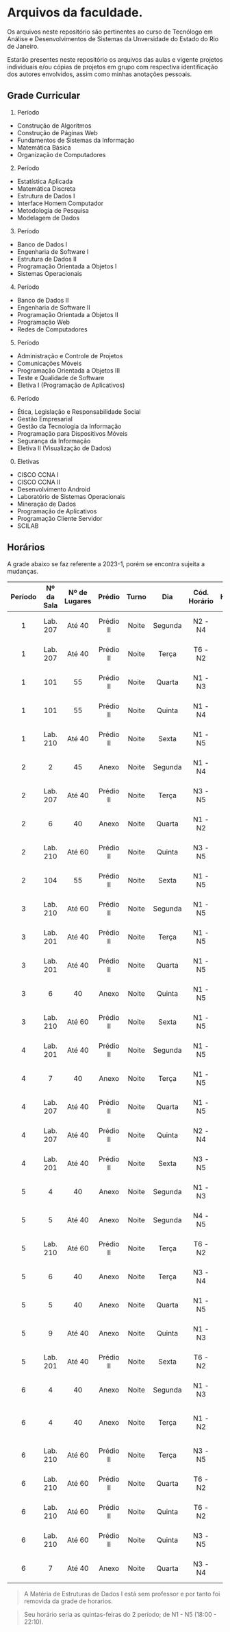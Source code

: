 # Arquivos da faculdade.

Os arquivos neste repositório são pertinentes ao curso de Tecnólogo em Análise e Desenvolvimentos de Sistemas da Unversidade do Estado do Rio de Janeiro.

Estarão presentes neste repositório os arquivos das aulas e vigente projetos individuais e/ou cópias de projetos em grupo com respectiva identificação dos autores envolvidos, assim como minhas anotações pessoais.

## Grade Curricular

1. Período
  - Construção de Algoritmos
  - Construção de Páginas Web
  - Fundamentos de Sistemas da Informação
  - Matemática Básica
  - Organização de Computadores
2. Período
  - Estatística Aplicada
  - Matemática Discreta
  - Estrutura de Dados I
  - Interface Homem Computador
  - Metodologia de Pesquisa
  - Modelagem de Dados
3. Período
  - Banco de Dados I
  - Engenharia de Software I
  - Estrutura de Dados II
  - Programação Orientada a Objetos I
  - Sistemas Operacionais
4. Período
  - Banco de Dados II
  - Engenharia de Software II
  - Programação Orientada a Objetos II
  - Programação Web
  - Redes de Computadores
5. Período
  - Administração e Controle de Projetos
  - Comunicações Móveis
  - Programação Orientada a Objetos III
  - Teste e Qualidade de Software
  - Eletiva I (Programação de Aplicativos)
6. Período
  - Ética, Legislação e Responsabilidade Social
  - Gestão Empresarial
  - Gestão da Tecnologia da Informação
  - Programação para Dispositivos Móveis
  - Segurança da Informação
  - Eletiva II (Visualização de Dados)

0. Eletivas
  - CISCO CCNA I
  - CISCO CCNA II
  - Desenvolvimento Android
  - Laboratório de Sistemas Operacionais
  - Mineração de Dados
  - Programação de Aplicativos
  - Programação Cliente Servidor
  - SCILAB

## Horários

A grade abaixo se faz referente a 2023-1, porém se encontra sujeita a mudanças.

| Período 	| Nº da Sala 	| Nº de Lugares 	|   Prédio  	| Turno 	|   Dia   	| Cód. Horário 	|    Horário    	| Cód. Disc. 	|                  Disciplina                 	|     Tutor(a)     	|
|:-------:	|:----------:	|:-------------:	|:---------:	|:-----:	|:-------:	|:------------:	|:-------------:	|:----------:	|:-------------------------------------------:	|:----------------:	|
|    1    	|  Lab. 207  	|     Até 40    	| Prédio II 	| Noite 	| Segunda 	|    N2 - N4   	| 18:50 - 21:20 	|   INF5313  	|    Fundamentos de Sistemas de Informação    	|   Leonardo Boia  	|
|    1    	|  Lab. 207  	|     Até 40    	| Prédio II 	| Noite 	|  Terça  	|    T6 - N2   	| 17:10 - 19:40 	|   INF5315  	|          Construção de Páginas Web          	|   Leonardo Boia  	|
|    1    	|     101    	|       55      	| Prédio II 	| Noite 	|  Quarta 	|    N1 - N3   	| 18:00 - 20:30 	|   INF5312  	|         Organização de Computadores         	|   Carlos Lemos   	|
|    1    	|     101    	|       55      	| Prédio II 	| Noite 	|  Quinta 	|    N1 - N4   	| 18:00 - 21:20 	|   INF5314  	|              Matemática Básica              	| Cristiane Leitão 	|
|    1    	|  Lab. 210  	|     Até 40    	| Prédio II 	| Noite 	|  Sexta  	|    N1 - N5   	| 18:00 - 22:10 	|   INF5311  	|           Construção de Algoritmos          	|   Adriana Sicsú  	|
|    2    	|      2     	|       45      	|   Anexo   	| Noite 	| Segunda 	|    N1 - N4   	| 18:00 - 21:20 	|   INF5322  	|             Matemática Discreta             	| Cristiane Leitão 	|
|    2    	|  Lab. 207  	|     Até 40    	| Prédio II 	| Noite 	|  Terça  	|    N3 - N5   	| 19:40 - 22:10 	|   INF5324  	|         Interface Humano Computador         	|   Leonardo Boia  	|
|    2    	|      6     	|       40      	|   Anexo   	| Noite 	|  Quarta 	|    N1 - N2   	| 18:00 - 19:40 	|   INF5326  	|           Metodologia de Pesquisa           	|    SUBSTITUTO    	|
|    2    	|  Lab. 210  	|     Até 60    	| Prédio II 	| Noite 	|  Quinta 	|    N3 - N5   	| 19:40 - 22:10 	|   INF5325  	|             Estatística Aplicada            	|    Rosana Paz    	|
|    2    	|     104    	|       55      	| Prédio II 	| Noite 	|  Sexta  	|    N1 - N5   	| 18:00 - 22:10 	|   INF5323  	|              Modelagem de Dados             	|  Marcello Porto  	|
|    3    	|  Lab. 210  	|     Até 60    	| Prédio II 	| Noite 	| Segunda 	|    N1 - N5   	| 18:00 - 22:10 	|   INF5335  	|            Sistemas Operacionais            	|     Mauro Gil    	|
|    3    	|  Lab. 201  	|     Até 40    	| Prédio II 	| Noite 	|  Terça  	|    N1 - N5   	| 18:00 - 22:10 	|   INF5331  	|            Estrutura de Dados II            	|   Eugênio Silva  	|
|    3    	|  Lab. 201  	|     Até 40    	| Prédio II 	| Noite 	|  Quarta 	|    N1 - N5   	| 18:00 - 22:10 	|   INF5334  	|               Banco de Dados I              	|  Marcello Porto  	|
|    3    	|      6     	|       40      	|   Anexo   	| Noite 	|  Quinta 	|    N1 - N5   	| 18:00 - 22:10 	|   INF5333  	|           Engenharia de Software I          	|   Adriana Sicsú  	|
|    3    	|  Lab. 210  	|     Até 60    	| Prédio II 	| Noite 	|  Sexta  	|    N1 - N5   	| 18:00 - 22:10 	|   INF5332  	|      Programação Orientada a Objetos I      	|   Carlos Sicsú   	|
|    4    	|  Lab. 201  	|     Até 40    	| Prédio II 	| Noite 	| Segunda 	|    N1 - N5   	| 18:00 - 22:10 	|   INF5341  	|      Programação Orientada a Objetos II     	|     José Luiz    	|
|    4    	|      7     	|       40      	|   Anexo   	| Noite 	|  Terça  	|    N1 - N5   	| 18:00 - 22:10 	|   INF5342  	|          Engenharia de Software II          	|    SUBSTITUTO    	|
|    4    	|  Lab. 207  	|     Até 40    	| Prédio II 	| Noite 	|  Quarta 	|    N1 - N5   	| 18:00 - 22:10 	|   INF5344  	|            Redes de Computadores            	|  Frederico Sauer 	|
|    4    	|  Lab. 207  	|     Até 40    	| Prédio II 	| Noite 	|  Quinta 	|    N2 - N4   	| 18:50 - 21:20 	|   INF5343  	|              Banco de Dados II              	|   Carlos Sicsú   	|
|    4    	|  Lab. 201  	|     Até 40    	| Prédio II 	| Noite 	|  Sexta  	|    N3 - N5   	| 19:40 - 22:10 	|   INF5345  	|               Programação Web               	|     José Luiz    	|
|    5    	|      4     	|       40      	|   Anexo   	| Noite 	| Segunda 	|    N1 - N3   	| 18:00 - 20:30 	|   INF5353  	|     Administração e Controle de Projetos    	|    SUBSTITUTO    	|
|    5    	|      5     	|     Até 40    	|   Anexo   	| Noite 	| Segunda 	|    N4 - N5   	| 20:30 - 22:10 	|   TCC1011  	|       Trabalho de Conclusão de Curso I      	|    SUBSTITUTO    	|
|    5    	|  Lab. 210  	|     Até 60    	| Prédio II 	| Noite 	|  Terça  	|    T6 - N2   	| 17:10 - 19:40 	|   ELE121   	|     Eletiva - Programação de Aplicativos    	|    Denis Cople   	|
|    5    	|      6     	|       40      	|   Anexo   	| Noite 	|  Terça  	|    N3 - N4   	| 19:40 - 21:20 	|   EST0001  	|            Estágio Supervisionado           	|    SUBSTITUTO    	|
|    5    	|      5     	|       40      	|   Anexo   	| Noite 	|  Quarta 	|    N1 - N5   	| 18:00 - 22:10 	|   INF5352  	|        Teste e Qualidade de Software        	|    SUBSTITUTO    	|
|    5    	|      9     	|     Até 40    	|   Anexo   	| Noite 	|  Quinta 	|    N1 - N3   	| 18:00 - 20:30 	|   INF5354  	|             Comunicações Móveis             	|   Carlos Lemos   	|
|    5    	|  Lab. 201  	|     Até 40    	| Prédio II 	| Noite 	|  Sexta  	|    T6 - N2   	| 17:10 - 19:40 	|   INF5351  	|     Programação Orientada a Objetos III     	|     José Luiz    	|
|    6    	|      4     	|       40      	|   Anexo   	| Noite 	| Segunda 	|    N1 - N3   	| 18:00 - 20:30 	|   INF5364  	|              Gestão Empresarial             	|     Anderson     	|
|    6    	|      4     	|       40      	|   Anexo   	| Noite 	|  Terça  	|    N1 - N2   	| 18:00 - 20:30 	|   INF5363  	| Ética, Legislação e Responsabilidade Social 	|     Anderson     	|
|    6    	|  Lab. 210  	|     Até 60    	| Prédio II 	| Noite 	|  Terça  	|    N3 - N5   	| 19:40 - 22:10 	|   INF5361  	|     Programação para Dispositivos Móveis    	|    Denis Cople   	|
|    6    	|  Lab. 210  	|     Até 60    	| Prédio II 	| Noite 	|  Quarta 	|    T6 - N2   	| 17:10 - 19:40 	|   ELE0114  	|       Eletiva - Visualização de Dados       	|    Gian Carlo    	|
|    6    	|  Lab. 210  	|     Até 60    	| Prédio II 	| Noite 	|  Quinta 	|    T6 - N2   	| 17:10 - 19:40 	|   INF5362  	|           Segurança da Informação           	|  Frederico Sauer 	|
|    6    	|  Lab. 210  	|     Até 60    	| Prédio II 	| Noite 	|  Quinta 	|    N3 - N5   	| 19:40 - 22:10 	|   INF5365  	|      Gestão da Tecnologia da Informação     	|  Frederico Sauer 	|
|    6    	|      7     	|     Até 40    	|   Anexo   	| Noite 	|  Quarta 	|    N3 - N4   	| 19:40 - 21:20 	|   TCC1021  	|      Trabalho de Conclusão de Curso II      	|    SUBSTITUTO    	|

> A Matéria de Estruturas de Dados I está sem professor e por tanto foi removida da grade de horarios.

> Seu horário seria as quintas-feiras do 2 período; de N1 - N5 (18:00 - 22:10).
